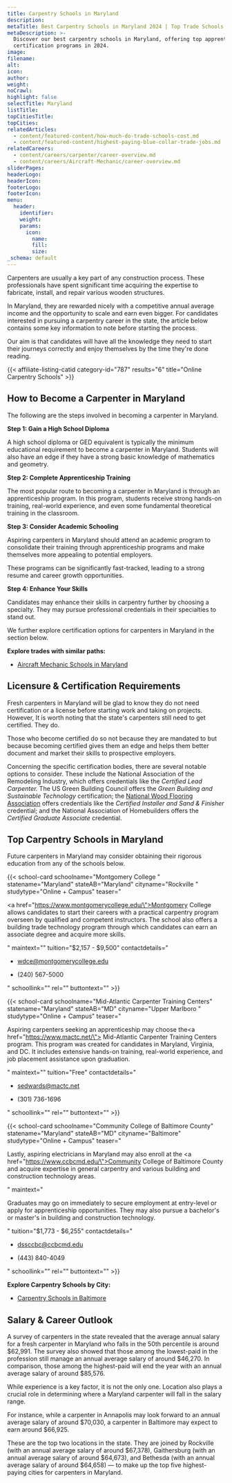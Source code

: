 ```yaml
---
title: Carpentry Schools in Maryland
description:
metaTitle: Best Carpentry Schools in Maryland 2024 | Top Trade Schools
metaDescription: >-
  Discover our best carpentry schools in Maryland, offering top apprenticeship &
  certification programs in 2024.
image:
filename:
alt:
icon:
author:
weight:
noCrawl:
highlight: false
selectTitle: Maryland
listTitle:
topCitiesTitle:
topCities:
relatedArticles:
  - content/featured-content/how-much-do-trade-schools-cost.md
  - content/featured-content/highest-paying-blue-collar-trade-jobs.md
relatedCareers:
  - content/careers/carpenter/career-overview.md
  - content/careers/Aircraft-Mechanic/career-overview.md
sliderPages:
headerLogo:
headerIcon:
footerLogo:
footerIcon:
menu:
  header:
    identifier:
    weight:
    params:
      icon:
        name:
        fill:
        size:
_schema: default
---
```

Carpenters are usually a key part of any construction process. These professionals have spent significant time acquiring the expertise to fabricate, install, and repair various wooden structures.

In Maryland, they are rewarded nicely with a competitive annual average income and the opportunity to scale and earn even bigger. For candidates interested in pursuing a carpentry career in the state, the article below contains some key information to note before starting the process.

Our aim is that candidates will have all the knowledge they need to start their journeys correctly and enjoy themselves by the time they're done reading.

{{< affiliate-listing-catid category-id="787" results="6" title="Online Carpentry Schools" >}}

## **How to Become a Carpenter in Maryland**

The following are the steps involved in becoming a carpenter in Maryland.

**Step 1: Gain a High School Diploma**

A high school diploma or GED equivalent is typically the minimum educational requirement to become a carpenter in Maryland. Students will also have an edge if they have a strong basic knowledge of mathematics and geometry.

**Step 2: Complete Apprenticeship Training**

The most popular route to becoming a carpenter in Maryland is through an apprenticeship program. In this program, students receive strong hands-on training, real-world experience, and even some fundamental theoretical training in the classroom.

**Step 3: Consider Academic Schooling**

Aspiring carpenters in Maryland should attend an academic program to consolidate their training through apprenticeship programs and make themselves more appealing to potential employers.

These programs can be significantly fast-tracked, leading to a strong resume and career growth opportunities.

**Step 4: Enhance Your Skills**

Candidates may enhance their skills in carpentry further by choosing a specialty. They may pursue professional credentials in their specialties to stand out.

We further explore certification options for carpenters in Maryland in the section below.

**Explore trades with similar paths:**

* [Aircraft Mechanic Schools in Maryland](https://toptradeschools.com/near-you/aircraft-mechanic/maryland)

## **Licensure & Certification Requirements**

Fresh carpenters in Maryland will be glad to know they do not need certification or a license before starting work and taking on projects. However, It is worth noting that the state's carpenters still need to get certified. They do.

Those who become certified do so not because they are mandated to but because becoming certified gives them an edge and helps them better document and market their skills to prospective employers.

Concerning the specific certification bodies, there are several notable options to consider. These include the National Association of the Remodeling Industry, which offers credentials like the *Certified Lead Carpenter.* The US Green Building Council offers the *Green Building and Sustainable Technology* certification; the [National Wood Flooring Association](https://nwfa.org/) offers credentials like the *Certified Installer and Sand & Finisher* credential; and the National Association of Homebuilders offers the *Certified Graduate Associate* credential.

## **Top Carpentry Schools in Maryland**

Future carpenters in Maryland may consider obtaining their rigorous education from any of the schools below.

{{< school-card schoolname="Montgomery College " statename="Maryland" stateAB="Maryland" cityname="Rockville " studytype="Online + Campus" teaser="<p><a href=\"https://www.montgomerycollege.edu/\">Montgomery College</a> allows candidates to start their careers with a practical carpentry program overseen by qualified and competent instructors. The school also offers a building trade technology program through which candidates can earn an associate degree and acquire more skills.</p>" maintext="" tuition="$2,157 - $9,500" contactdetails="<ul><li><p>wdce@montgomerycollege.edu</p></li><li><p>(240) 567-5000</p><p></p></li></ul>" schoollink="" rel="" buttontext="" >}}

{{< school-card schoolname="Mid-Atlantic Carpenter Training Centers" statename="Maryland" stateAB="MD" cityname="Upper Marlboro " studytype="Online + Campus" teaser="<p>Aspiring carpenters seeking an apprenticeship may choose the<a href=\"https://www.mactc.net/\"> Mid-Atlantic Carpenter Training Centers</a> program. This program was created for candidates in Maryland, Virginia, and DC. It includes extensive hands-on training, real-world experience, and job placement assistance upon graduation.</p>" maintext="" tuition="Free" contactdetails="<ul><li><p>sedwards@mactc.net</p></li><li><p>(301) 736-1696</p></li></ul>" schoollink="" rel="" buttontext="" >}}

{{< school-card schoolname="Community College of Baltimore County" statename="Maryland" stateAB="MD" cityname="Baltimore" studytype="Online + Campus" teaser="<p>Lastly, aspiring electricians in Maryland may also enroll at the <a href=\"https://www.ccbcmd.edu/\">Community College of Baltimore County</a> and acquire expertise in general carpentry and various building and construction technology areas.</p>" maintext="<p>Graduates may go on immediately to secure employment at entry-level or apply for apprenticeship opportunities. They may also pursue a bachelor's or master's in building and construction technology.</p>" tuition="$1,773 - $6,255" contactdetails="<ul><li><p>dssccbc@ccbcmd.edu</p></li><li><p>(443) 840-4049</p><p></p></li></ul>" schoollink="" rel="" buttontext="" >}}

**Explore Carpentry Schools by City:**

* [Carpentry Schools in Baltimore](https://toptradeschools.com/near-you/carpenter/maryland/baltimore/)

## **Salary & Career Outlook**

A survey of carpenters in the state revealed that the average annual salary for a fresh carpenter in Maryland who falls in the 50th percentile is around $62,991. The survey also showed that those among the lowest-paid in the profession still manage an annual average salary of around $46,270. In comparison, those among the highest-paid will end the year with an annual average salary of around $85,576.

While experience is a key factor, it is not the only one. Location also plays a crucial role in determining where a Maryland carpenter will fall in the salary range.

For instance, while a carpenter in Annapolis may look forward to an annual average salary of around $70,030, a carpenter in Baltimore may expect to earn around $66,925.

These are the top two locations in the state. They are joined by Rockville (with an annual average salary of around $67,378), Gaithersburg (with an annual average salary of around $64,673), and Bethesda (with an annual average salary of around $64,658) — to make up the top five highest-paying cities for carpenters in Maryland.